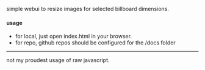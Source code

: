 simple webui to resize images for selected billboard dimensions.

#### usage
 - for local, just open index.html in your browser.
 - for repo, github repos should be configured for the /docs folder


<hr> 
not my proudest usage of raw javascript.
